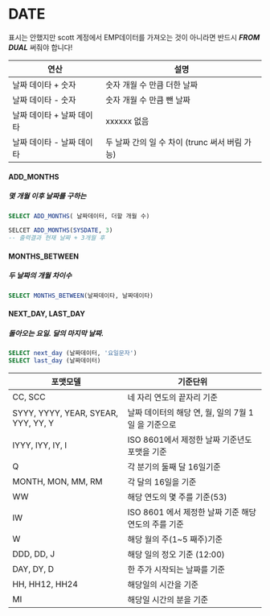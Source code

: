 # DATE

표시는 안했지만 scott 계정에서 EMP데이터를 가져오는 것이 아니라면 반드시 ***FROM DUAL*** 써줘야 합니다! 

| 연산                      | 설명                                           |
| ------------------------- | ---------------------------------------------- |
| 날짜 데이타 + 숫자        | 숫자 개월 수 만큼 더한 날짜                    |
| 날짜 데이타 - 숫자        | 숫자 개월 수 만큼 뺀 날짜                      |
| 날짜 데이타 + 날짜 데이타 | xxxxxx 없음                                    |
| 날짜 데이타 - 날짜 데이타 | 두 날짜 간의 일 수 차이 (trunc 써서 버림 가능) |



#### ADD_MONTHS

##### 몇 개월 이후 날짜를 구하는 

~~~sql
SELECT ADD_MONTHS( 날짜데이터, 더할 개월 수)

SELCET ADD_MONTHS(SYSDATE, 3)
-- 출력결과 현재 날짜 + 3개월 후
~~~





#### MONTHS_BETWEEN

##### 두 날짜의 개월 차이수

~~~sql
SELECT MONTHS_BETWEEN(날짜데이타, 날짜데이타)
~~~



#### NEXT_DAY,        LAST_DAY

#####  돌아오는 요일.             달의 마지막 날짜.

~~~sql
SELECT next_day (날짜데이터, '요일문자')
SELECT last_day (날짜데이터)
~~~





| 포맷모델                            | 기준단위                                             |
| ----------------------------------- | ---------------------------------------------------- |
| CC, SCC                             | 네 자리 연도의 끝자리 기준                           |
| SYYY, YYYY, YEAR, SYEAR, YYY, YY, Y | 날짜 데이터의 해당 연, 월, 일의 7월 1일 을 기준으로  |
| IYYY, IYY, IY, I                    | ISO 8601에서 제정한 날짜 기준년도 포맷을 기준        |
| Q                                   | 각 분기의 둘째 달 16일기준                           |
| MONTH, MON, MM, RM                  | 각 달의 16일을 기준                                  |
| WW                                  | 해당 연도의 몇 주를 기준(53)                         |
| IW                                  | ISO 8601 에서 제정한 날짜 기준 해당 연도의 주를 기준 |
| W                                   | 해당 월의 주(1~5 째주)기준                           |
| DDD, DD,  J                         | 해당 일의 정오 기준 (12:00)                          |
| DAY, DY, D                          | 한 주가 시작되는 날짜를 기준                         |
| HH, HH12, HH24                      | 해당일의 시간을 기준                                 |
| MI                                  | 해당일 시간의 분을 기준                              |


